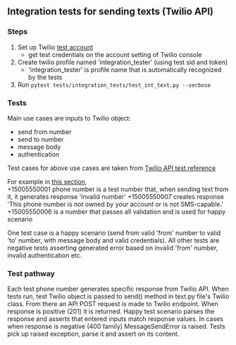 
## Integration tests for sending texts (Twilio API)

### Steps
1. Set up Twilio [test account](https://www.twilio.com/try-twilio)
    - get test credentials on the account setting of Twilio console
2. Create twilio profile named 'integration_tester' (using test sid and token)
    - 'integration_tester' is profile name that is automatically recognized by the tests
3. Run `pytest tests/integration_tests/test_int_text.py --verbose`

### Tests
Main use cases are inputs to Twilio object:
- send from number
- send to number
- message body
- authentication

Test cases for above use cases are taken from [Twilio API test reference](https://www.twilio.com/docs/iam/test-credentials)

For example in [this section](https://www.twilio.com/docs/iam/test-credentials#test-sms-messages),  
+15005550001 phone number is a test number that, when sending text from it, it generates 
response 'invalid number'
+15005550007 creates response 'This phone number is not owned by your account or is not
 SMS-capable.'  
+15005550006 is a number that passes all validation and is used for happy scenario

One test case is a happy scenario (send from valid 'from' number to valid 'to' number, 
with message body and valid credentials). All other tests are negative tests asserting 
generated error based on invalid 'from' number, invalid authentication etc. 

### Test pathway
Each test phone number generates specific response from Twilio API. When tests run, 
test Twilio object is passed to send() method in text.py file's Twilio class. From there 
an API POST request is made to Twilio endpoint. When response is positive (201) it is 
returned. Happy test scenario parses the response and asserts that entered inputs match 
response values. In cases when response is negative (400 family) MessageSendError is 
raised. Tests pick up raised exception, parse it and assert on its content. 
